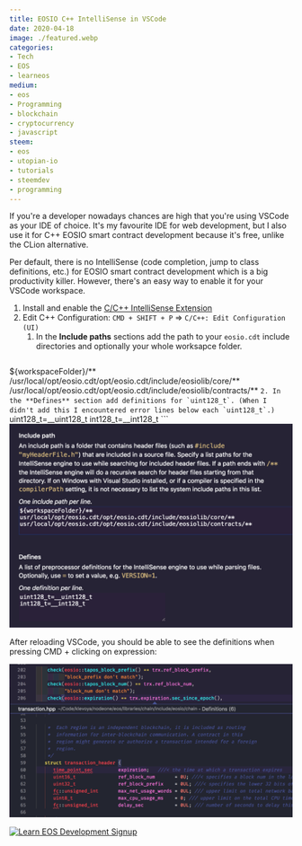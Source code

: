 ```yaml
---
title: EOSIO C++ IntelliSense in VSCode
date: 2020-04-18
image: ./featured.webp
categories:
- Tech
- EOS
- learneos
medium:
- eos
- Programming
- blockchain
- cryptocurrency
- javascript
steem:
- eos
- utopian-io
- tutorials
- steemdev
- programming
---
```


If you're a developer nowadays chances are high that you're using VSCode as your IDE of choice.
It's my favourite IDE for web development, but I also use it for C++ EOSIO smart contract development because it's free, unlike the CLion alternative.

Per default, there is no IntelliSense (code completion, jump to class definitions, etc.) for EOSIO smart contract development which is a big productivity killer.
However, there's an easy way to enable it for your VSCode workspace.

1. Install and enable the [C/C++ IntelliSense Extension](https://marketplace.visualstudio.com/items?itemName=ms-vscode.cpptools)
2. Edit C++ Configuration: `CMD + SHIFT + P` => `C/C++: Edit Configuration (UI)`
   1. In the **Include paths** sections add the path to your `eosio.cdt` include directories and optionally your whole worksapce folder.
      ```
${workspaceFolder}/**
/usr/local/opt/eosio.cdt/opt/eosio.cdt/include/eosiolib/core/**
/usr/local/opt/eosio.cdt/opt/eosio.cdt/include/eosiolib/contracts/**
      ```
   2. In the **Defines** section add definitions for `uint128_t`. (When I didn't add this I encountered error lines below each `uint128_t`.)
      ```
uint128_t=__uint128_t
int128_t=__int128_t
      ```
    ![CPP Configuration](./cpp-config.png)

After reloading VSCode, you should be able to see the definitions when pressing CMD + clicking on expression:


![EOSIO Intelli Sense](./intelli-sense.png)

[![Learn EOS Development Signup](https://cmichel.io/images/learneos_subscribe.png)](https://learneos.dev#modal)
